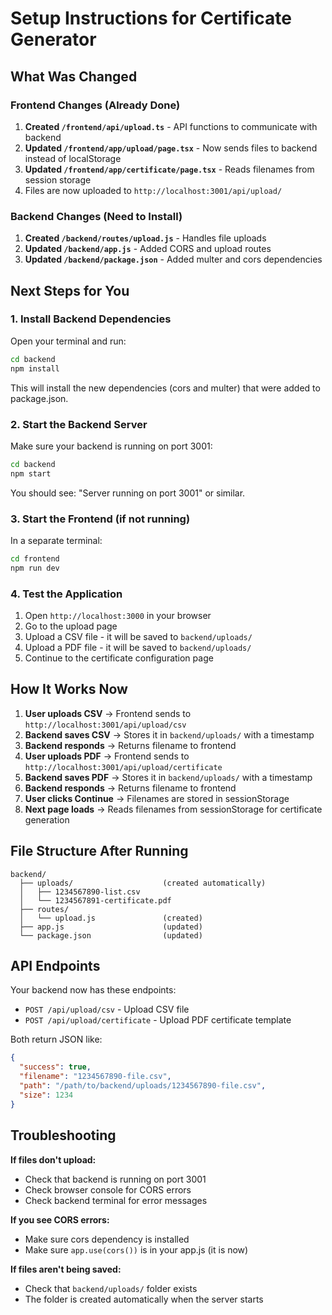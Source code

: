 # Setup Instructions for Certificate Generator

## What Was Changed

### Frontend Changes (Already Done)
1. **Created `/frontend/api/upload.ts`** - API functions to communicate with backend
2. **Updated `/frontend/app/upload/page.tsx`** - Now sends files to backend instead of localStorage
3. **Updated `/frontend/app/certificate/page.tsx`** - Reads filenames from session storage
4. Files are now uploaded to `http://localhost:3001/api/upload/`

### Backend Changes (Need to Install)
1. **Created `/backend/routes/upload.js`** - Handles file uploads
2. **Updated `/backend/app.js`** - Added CORS and upload routes
3. **Updated `/backend/package.json`** - Added multer and cors dependencies

## Next Steps for You

### 1. Install Backend Dependencies
Open your terminal and run:
```bash
cd backend
npm install
```

This will install the new dependencies (cors and multer) that were added to package.json.

### 2. Start the Backend Server
Make sure your backend is running on port 3001:
```bash
cd backend
npm start
```

You should see: "Server running on port 3001" or similar.

### 3. Start the Frontend (if not running)
In a separate terminal:
```bash
cd frontend
npm run dev
```

### 4. Test the Application
1. Open `http://localhost:3000` in your browser
2. Go to the upload page
3. Upload a CSV file - it will be saved to `backend/uploads/`
4. Upload a PDF file - it will be saved to `backend/uploads/`
5. Continue to the certificate configuration page

## How It Works Now

1. **User uploads CSV** → Frontend sends to `http://localhost:3001/api/upload/csv`
2. **Backend saves CSV** → Stores it in `backend/uploads/` with a timestamp
3. **Backend responds** → Returns filename to frontend
4. **User uploads PDF** → Frontend sends to `http://localhost:3001/api/upload/certificate`
5. **Backend saves PDF** → Stores it in `backend/uploads/` with a timestamp
6. **Backend responds** → Returns filename to frontend
7. **User clicks Continue** → Filenames are stored in sessionStorage
8. **Next page loads** → Reads filenames from sessionStorage for certificate generation

## File Structure After Running

```
backend/
  ├── uploads/                    (created automatically)
  │   ├── 1234567890-list.csv
  │   └── 1234567891-certificate.pdf
  ├── routes/
  │   └── upload.js               (created)
  ├── app.js                      (updated)
  └── package.json                (updated)
```

## API Endpoints

Your backend now has these endpoints:

- `POST /api/upload/csv` - Upload CSV file
- `POST /api/upload/certificate` - Upload PDF certificate template

Both return JSON like:
```json
{
  "success": true,
  "filename": "1234567890-file.csv",
  "path": "/path/to/backend/uploads/1234567890-file.csv",
  "size": 1234
}
```

## Troubleshooting

**If files don't upload:**
- Check that backend is running on port 3001
- Check browser console for CORS errors
- Check backend terminal for error messages

**If you see CORS errors:**
- Make sure cors dependency is installed
- Make sure `app.use(cors())` is in your app.js (it is now)

**If files aren't being saved:**
- Check that `backend/uploads/` folder exists
- The folder is created automatically when the server starts

